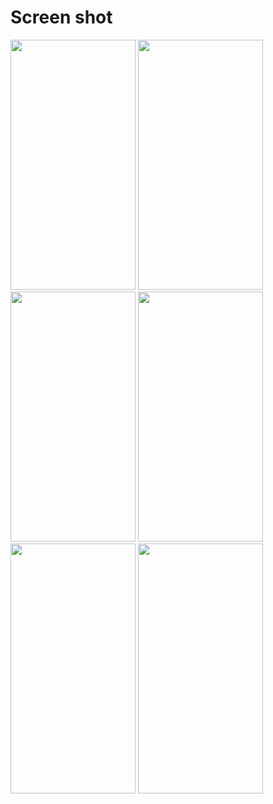# Screen shot

<img src = "https://user-images.githubusercontent.com/53982895/135484311-54fbe47f-ed1d-4197-97c8-f57f93466dfa.png" width = "200" height = "400"> <img src = "https://user-images.githubusercontent.com/53982895/135484384-87a7d525-e7ce-4d40-b01c-eb319fb8e87f.png" width = "200" height = "400"> 
<img src = "https://user-images.githubusercontent.com/53982895/135484431-a88f44fe-0242-4916-9e0e-ac1ed9c3293f.png" width = "200" height = "400"> <img src = "https://user-images.githubusercontent.com/53982895/135484585-63038157-a99f-4d77-8b88-bb86e78de0a6.png" width = "200" height = "400">
                     <img src = "https://user-images.githubusercontent.com/53982895/135484521-81fc3af8-f232-4e2a-8f02-270ef0c19f68.png" width = "200" height = "400">
                     <img src = "https://firebasestorage.googleapis.com/v0/b/quiz-36e13.appspot.com/o/covid.mp4?alt=media&token=060978b1-a122-42b7-9494-c2fa7a7ae814" width = "200" height = "400">
